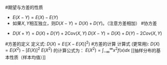 #期望与方差的性质 
*   $E(X-Y) = E(X) - E(Y)$
*   如果$X, Y$相互独立，则$D(X-Y) = D(X) + D(Y)$。（注意方差相加） 
#协方差 
- $D(X+Y) = D(X) + D(Y) + 2\text{Cov}(X,Y)$ 
$D(X-Y) = D(X) + D(Y) - 2Cov(X,Y)$ 

#方差的定义 定义式: $D(X) = E([X - E(X)]^2)$ 
#方差的计算 计算式 (更常用): $D(X) = E(X^2) - [E(X)]^2$ 
$E(X^2)$ 的计算公式为：
    $E(X^2) = \int_{-\infty}^{\infty} x^2f(x)dx$ 
[[抽样分布的基本性质（样本均值）]]